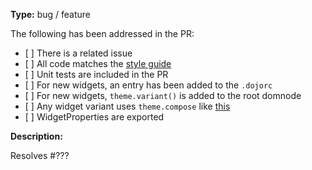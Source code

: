 **Type:** bug / feature

The following has been addressed in the PR:

-   \[ \] There is a related issue
-   \[ \] All code matches the [style guide](https://github.com/dojo/framework/blob/master/STYLE.md)
-   \[ \] Unit tests are included in the PR
-   \[ \] For new widgets, an entry has been added to the `.dojorc`
-   \[ \] For new widgets, `theme.variant()` is added to the root domnode
-   \[ \] Any widget variant uses `theme.compose` like [this](https://github.com/dojo/widgets/issues/847)
-   \[ \] WidgetProperties are exported

**Description:**

Resolves \#???
